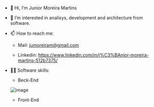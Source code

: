 - 👋 Hi, I’m Junior Moreira Martins
- 👀 I’m interested in analisys, development and architecture from software.
- 📫 How to reach me: 

     - Mail: jumoreiram@gmail.com
  
     - Linkedin: https://www.linkedin.com/in/j%C3%BAnior-moreira-martins-512b7375/
  
 - 👨‍💻 Software skills:
 
      - Beck-End
      
      ![image](https://user-images.githubusercontent.com/8320781/146645052-f228365f-efe9-4c74-8c59-1de1a2cad392.png)


      - Front-End

